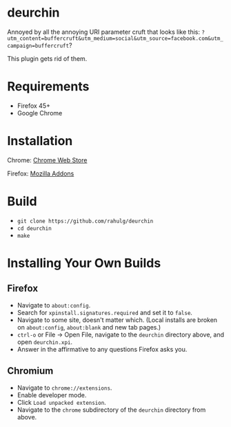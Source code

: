 # deurchin

Annoyed by all the annoying URI parameter cruft that looks like this:
`?utm_content=buffercruft&utm_medium=social&utm_source=facebook.com&utm_campaign=buffercruft`?

This plugin gets rid of them.

# Requirements

* Firefox 45+
* Google Chrome

# Installation

Chrome: [Chrome Web Store](https://chrome.google.com/webstore/detail/kojlolmppeefdcgjjegaoldegjphhjfg)

Firefox: [Mozilla Addons](https://addons.mozilla.org/en-US/firefox/addon/deurchin/)

# Build

* `git clone https://github.com/rahulg/deurchin`
* `cd deurchin`
* `make`

# Installing Your Own Builds

## Firefox

* Navigate to `about:config`.
* Search for `xpinstall.signatures.required` and set it to `false`.
* Navigate to some site, doesn't matter which. (Local installs are broken on `about:config`, `about:blank` and new tab pages.)
* `ctrl-o` or File -> Open File, navigate to the `deurchin` directory above, and open `deurchin.xpi`. 
* Answer in the affirmative to any questions Firefox asks you.

## Chromium

* Navigate to `chrome://extensions`.
* Enable developer mode.
* Click `Load unpacked extension`.
* Navigate to the `chrome` subdirectory of the `deurchin` directory from above.
